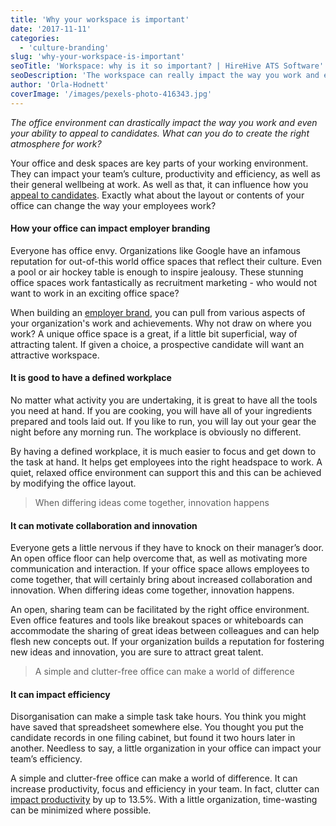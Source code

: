```yaml
---
title: 'Why your workspace is important'
date: '2017-11-11'
categories:
  - 'culture-branding'
slug: 'why-your-workspace-is-important'
seoTitle: 'Workspace: why is it so important? | HireHive ATS Software'
seoDescription: 'The workspace can really impact the way you work and even your ability to appeal to candidates. What can you do to create the right atmosphere for work?'
author: 'Orla-Hodnett'
coverImage: '/images/pexels-photo-416343.jpg'
---
```


_The office environment can drastically impact the way you work and even your ability to appeal to candidates. What can you do to create the right atmosphere for work?_

Your office and desk spaces are key parts of your working environment. They can impact your team’s culture, productivity and efficiency, as well as their general wellbeing at work. As well as that, it can influence how you [appeal to candidates](https://hirehive.com/building-your-employer-brand-for-recruiting/). Exactly what about the layout or contents of your office can change the way your employees work?

#### **How your office can impact employer branding**

Everyone has office envy. Organizations like Google have an infamous reputation for out-of-this world office spaces that reflect their culture. Even a pool or air hockey table is enough to inspire jealousy. These stunning office spaces work fantastically as recruitment marketing - who would not want to work in an exciting office space?

When building an [employer brand](https://hirehive.com/why-company-branding-recruiting-hand-in-hand/), you can pull from various aspects of your organization's work and achievements. Why not draw on where you work? A unique office space is a great, if a little bit superficial, way of attracting talent. If given a choice, a prospective candidate will want an attractive workspace.

#### **It is good to have a defined workplace**

No matter what activity you are undertaking, it is great to have all the tools you need at hand. If you are cooking, you will have all of your ingredients prepared and tools laid out. If you like to run, you will lay out your gear the night before any morning run. The workplace is obviously no different.

By having a defined workplace, it is much easier to focus and get down to the task at hand. It helps get employees into the right headspace to work. A quiet, relaxed office environment can support this and this can be achieved by modifying the office layout.

> When differing ideas come together, innovation happens

#### **It can motivate collaboration and innovation**

Everyone gets a little nervous if they have to knock on their manager’s door. An open office floor can help overcome that, as well as motivating more communication and interaction. If your office space allows employees to come together, that will certainly bring about increased collaboration and innovation. When differing ideas come together, innovation happens.

An open, sharing team can be facilitated by the right office environment. Even office features and tools like breakout spaces or whiteboards can accommodate the sharing of great ideas between colleagues and can help flesh new concepts out. If your organization builds a reputation for fostering new ideas and innovation, you are sure to attract great talent.

> A simple and clutter-free office can make a world of difference

#### **It can impact efficiency**

Disorganisation can make a simple task take hours. You think you might have saved that spreadsheet somewhere else. You thought you put the candidate records in one filing cabinet, but found it two hours later in another. Needless to say, a little organization in your office can impact your team’s efficiency.

A simple and clutter-free office can make a world of difference. It can increase productivity, focus and efficiency in your team. In fact, clutter can [impact productivity](http://www.businessnewsdaily.com/7456-workspace-design-productivity.html) by up to 13.5%. With a little organization, time-wasting can be minimized where possible.
